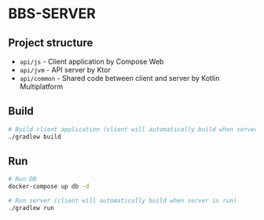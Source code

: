 # BBS-SERVER

## Project structure

- `api/js` - Client application by Compose Web
- `api/jvm` - API server by Ktor
- `api/common` - Shared code between client and server by Kotlin Multiplatform

## Build

```bash
# Build client application (client will automatically build when server is built)
./gradlew build
```

## Run

```bash
# Run DB
docker-compose up db -d

# Run server (client will automatically build when server is run)
./gradlew run
```